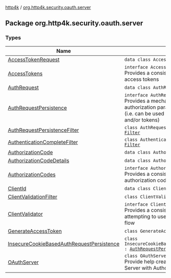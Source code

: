 [http4k](../index.md) / [org.http4k.security.oauth.server](./index.md)

## Package org.http4k.security.oauth.server

### Types

| Name | Summary |
|---|---|
| [AccessTokenRequest](-access-token-request/index.md) | `data class AccessTokenRequest` |
| [AccessTokens](-access-tokens/index.md) | `interface AccessTokens`<br>Provides a consistent way to generate access tokens |
| [AuthRequest](-auth-request/index.md) | `data class AuthRequest` |
| [AuthRequestPersistence](-auth-request-persistence/index.md) | `interface AuthRequestPersistence`<br>Provides a mechanism to store OAuth authorization parameters to be used later (i.e. can be used later to generate code and/or tokens) |
| [AuthRequestPersistenceFilter](-auth-request-persistence-filter/index.md) | `class AuthRequestPersistenceFilter : `[`Filter`](../org.http4k.core/-filter/index.md) |
| [AuthenticationCompleteFilter](-authentication-complete-filter/index.md) | `class AuthenticationCompleteFilter : `[`Filter`](../org.http4k.core/-filter/index.md) |
| [AuthorizationCode](-authorization-code/index.md) | `data class AuthorizationCode` |
| [AuthorizationCodeDetails](-authorization-code-details/index.md) | `data class AuthorizationCodeDetails` |
| [AuthorizationCodes](-authorization-codes/index.md) | `interface AuthorizationCodes`<br>Provides a consistent way to manage authorization codes |
| [ClientId](-client-id/index.md) | `data class ClientId` |
| [ClientValidationFilter](-client-validation-filter/index.md) | `class ClientValidationFilter : `[`Filter`](../org.http4k.core/-filter/index.md) |
| [ClientValidator](-client-validator/index.md) | `interface ClientValidator`<br>Provides a consistent way to retrieve clients attempting to use an authorization code flow |
| [GenerateAccessToken](-generate-access-token/index.md) | `class GenerateAccessToken : `[`HttpHandler`](../org.http4k.core/-http-handler.md) |
| [InsecureCookieBasedAuthRequestPersistence](-insecure-cookie-based-auth-request-persistence/index.md) | `class InsecureCookieBasedAuthRequestPersistence : `[`AuthRequestPersistence`](-auth-request-persistence/index.md) |
| [OAuthServer](-o-auth-server/index.md) | `class OAuthServer`<br>Provide help creating OAuth Authorization Server with Authorization Code Flow |
